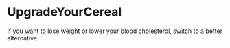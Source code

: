 UpgradeYourCereal
=================

If you want to lose weight or lower your blood cholesterol, switch to a better alternative.